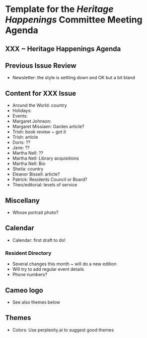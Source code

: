 # Template for the _Heritage Happenings_ Committee Meeting Agenda

##  XXX ~ Heritage Happenings Agenda

## Previous Issue Review

* Newsletter: the style is settling down and OK but a bit bland

## Content for XXX Issue

* Around the World: country
* Holidays:
* Events:
* Margaret Johnson:
* Margaret Missiaen: Garden article?
* Trish: book review ~ got it
* Trish: article
* Doris: ??
* Jane: ??
* Martha Nell: ??
* Martha Nell: Library acquisitions
* Martha Nell: Bio
* Sheila: country
* Eleanor Bissell: article?
* Patrick: Residents Council or Board?
* Theo/editorial: levels of service

## Miscellany

* Whose portrait photo?



## Calendar

* Calendar: first draft to do!


### Resident Directory

* Several changes this month ~ will do a new edition
* Will try to add regular event details
* Phone numbers?

## Cameo logo

* See also themes below

## Themes

* Colors: Use perplexity.ai to suggest good themes
